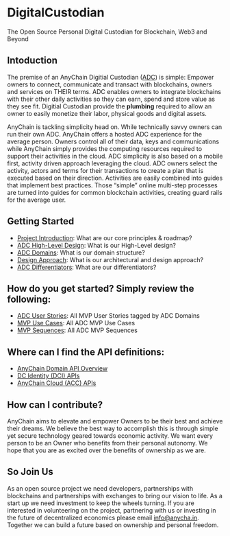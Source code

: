 <!--PRODUCT_DOCS-->
# DigitalCustodian
The Open Source Personal Digital Custodian for Blockchain, Web3 and Beyond
## Intoduction
The premise of an AnyChain Digitial Custodian (<a href="https://www.anycha.in/">ADC</a>) is simple: Empower owners to connect, communicate and transact with blockchains, owners and services on THEIR terms. ADC enables owners to integrate blockchains with their other daily activities so they can earn, spend and store value as they see fit. Digitial Custodian provide the **plumbing** required to allow an owner to easily monetize their labor, physical goods and digital assets.

AnyChain is tackling simplicity head on. While technically savvy owners can run their own ADC. AnyChain offers a hosted ADC experience for the average person. Owners control all of their data, keys and communications while AnyChain simply provides the computing resources required to support their activities in the cloud. ADC simplicity is also based on a mobile first, activity driven approach leveraging the cloud. ADC owners select the activity, actors and terms for their transactions to create a plan that is executed based on their direction. Activities are easily combined into guides that implement best practices. Those “simple” online multi-step processes are turned into guides for common blockchain activities, creating guard rails for the average user.

## Getting Started
- [Project Introduction](docs/adc-project-introduction.md): What are our core principles & roadmap?
- [ADC High-Level Design](docs/adc-hld/adc-hl-design.md): What is our High-Level design?
- [ADC Domains](docs/adc-domains/adc-domains.md): What is our domain structure?
- [Design Approach](docs/adc-design-approach.md): What is our architectural and design approach?
- [ADC Differentiators](docs/adc-differentiators/adc-differentiators.md): What are our differentiators?

## How do you get started? Simply review the following:
- [ADC User Stories](https://docs.google.com/spreadsheets/d/e/2PACX-1vT0svDMyokbWh2tSfX6amcaCT476cfsuc4KyPcjNfqptlwu4V6E1_RXZjGKl4mxykR94PvvnbdTZRnL/pubhtml): All MVP User Stories tagged by ADC Domains
- [MVP Use Cases](https://docs.google.com/spreadsheets/d/e/2PACX-1vTrx5rJV5UrEVEM743Qh9BypBC__hzRPDaCOnkiF6kU0LVJxcPxnmDKmG0BM-5z1wjlCLCaAMOvKuAe/pubhtml): All ADC MVP Use Cases
- [MVP Sequences](https://docs.google.com/spreadsheets/d/e/2PACX-1vThP6LuvHYqewoPnHksGopGyhu-Y371lXXcDHQGCPYbebGADht31kyoh5GuUCVCOuLoqAictNiL0TJR/pubhtml): All ADC MVP Sequences

## Where can I find the API definitions:
- [AnyChain Domain API Overview](https://docs.google.com/spreadsheets/d/e/2PACX-1vRGKFuWNW9CSIJJHdLPfpkU_bkQLS4jcRZg2y-8xkPCkXgZsjRpgoA1z8ILpHe4WRdGZaxVRsfJoWVF/pubhtml)
- [DC Identity (DCI) APIs](https://docs.google.com/spreadsheets/d/e/2PACX-1vSV-vGyxRNnMyIQq-24cSFW4VWh9hG30T4y9J3TOgKBneE0TNR8AN64HFcNU97EnpIEHD60yl3yQPPW/pubhtml)
- [AnyChain Cloud (ACC) APIs](https://docs.google.com/spreadsheets/d/e/2PACX-1vShjf4y8FC2lpjZyhRu0s94UIHBXAaGQGqSCBdJ2O0yAPIvnXGt5wg8hHjk5kUFOok9tATVez0RjDXr/pubhtml)

## How can I contribute?
AnyChain aims to elevate and empower Owners to be their best and achieve their dreams. We believe the best way to accomplish this is through simple yet secure technology geared towards economic activity. We want every person to be an Owner who benefits from their personal autonomy. We hope that you are as excited over the benefits of ownership as we are.

## So Join Us

As an open source project we need developers, partnerships with blockchains and partnerships with exchanges to bring our vision to life. As a start up we need investment to keep the wheels turning. If you are interested in volunteering on the project, partnering with us or investing in the future of decentralized economics please email [info@anycha.in](mailto:info@anycha.in). Together we can build a future based on ownership and personal freedom.

<!--PRODUCT_DOCS-->
